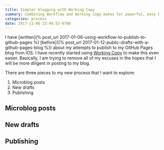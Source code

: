 ```yaml
---
title: Simpler blogging with Working Copy
summary: Combining Workflow and Working Copy makes for powerful, easy blogging from iOS with a GitHub Pages blog
categories: process
date: 2017-11-08 23:44:53-0700
---
```


I️ have [written](% post_url 2017-01-06-using-workflow-to-publish-to-github-pages %) [before]({% post_url 2017-01-12-public-drafts-with-a-github-pages-blog %}) about my attempts to publish to my GitHub Pages blog from iOS. I️ have recently started using [Working Copy](https://workingcopyapp.com/) to make this even easier. Basically, I am trying to remove all of my excuses in the hopes that I will be more diligent in posting to my blog. 

There are three pieces to my new process that I want to explore:

1. Microblog posts
2. New drafts
3. Publishing

## Microblog posts

## New drafts

## Publishing

